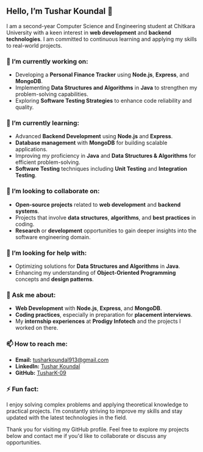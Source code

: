 ## Hello, I’m Tushar Koundal 👋

I am a second-year Computer Science and Engineering student at Chitkara University with a keen interest in **web development** and **backend technologies**. I am committed to continuous learning and applying my skills to real-world projects.

### 🔭 I’m currently working on:
- Developing a **Personal Finance Tracker** using **Node.js**, **Express**, and **MongoDB**.
- Implementing **Data Structures and Algorithms** in **Java** to strengthen my problem-solving capabilities.
- Exploring **Software Testing Strategies** to enhance code reliability and quality.

### 🌱 I’m currently learning:
- Advanced **Backend Development** using **Node.js** and **Express**.
- **Database management** with **MongoDB** for building scalable applications.
- Improving my proficiency in **Java** and **Data Structures & Algorithms** for efficient problem-solving.
- **Software Testing** techniques including **Unit Testing** and **Integration Testing**.

### 👯 I’m looking to collaborate on:
- **Open-source projects** related to **web development** and **backend systems**.
- Projects that involve **data structures**, **algorithms**, and **best practices** in coding.
- **Research** or **development** opportunities to gain deeper insights into the software engineering domain.

### 🤔 I’m looking for help with:
- Optimizing solutions for **Data Structures and Algorithms** in **Java**.
- Enhancing my understanding of **Object-Oriented Programming** concepts and **design patterns**.

### 💬 Ask me about:
- **Web Development** with **Node.js**, **Express**, and **MongoDB**.
- **Coding practices**, especially in preparation for **placement interviews**.
- My **internship experiences** at **Prodigy Infotech** and the projects I worked on there.

### 📫 How to reach me:
- **Email:** [tusharkoundal913@gmail.com](mailto:tusharkoundal913@gmail.com)
- **LinkedIn:** [Tushar Koundal](https://www.linkedin.com/in/tushar-koundal-4435aa2b1)
- **GitHub:** [TusharK-09](https://github.com/TusharK-09)

### ⚡ Fun fact:
I enjoy solving complex problems and applying theoretical knowledge to practical projects. I’m constantly striving to improve my skills and stay updated with the latest technologies in the field.

Thank you for visiting my GitHub profile. Feel free to explore my projects below and contact me if you'd like to collaborate or discuss any opportunities.
